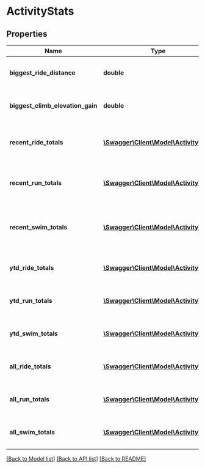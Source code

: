 # ActivityStats

## Properties
Name | Type | Description | Notes
------------ | ------------- | ------------- | -------------
**biggest_ride_distance** | **double** | The longest distance ridden by the athlete. | [optional] 
**biggest_climb_elevation_gain** | **double** | The highest climb ridden by the athlete. | [optional] 
**recent_ride_totals** | [**\Swagger\Client\Model\ActivityTotal**](ActivityTotal.md) | The recent (last 4 weeks) ride stats for the athlete. | [optional] 
**recent_run_totals** | [**\Swagger\Client\Model\ActivityTotal**](ActivityTotal.md) | The recent (last 4 weeks) run stats for the athlete. | [optional] 
**recent_swim_totals** | [**\Swagger\Client\Model\ActivityTotal**](ActivityTotal.md) | The recent (last 4 weeks) swim stats for the athlete. | [optional] 
**ytd_ride_totals** | [**\Swagger\Client\Model\ActivityTotal**](ActivityTotal.md) | The year to date ride stats for the athlete. | [optional] 
**ytd_run_totals** | [**\Swagger\Client\Model\ActivityTotal**](ActivityTotal.md) | The year to date run stats for the athlete. | [optional] 
**ytd_swim_totals** | [**\Swagger\Client\Model\ActivityTotal**](ActivityTotal.md) | The year to date swim stats for the athlete. | [optional] 
**all_ride_totals** | [**\Swagger\Client\Model\ActivityTotal**](ActivityTotal.md) | The all time ride stats for the athlete. | [optional] 
**all_run_totals** | [**\Swagger\Client\Model\ActivityTotal**](ActivityTotal.md) | The all time run stats for the athlete. | [optional] 
**all_swim_totals** | [**\Swagger\Client\Model\ActivityTotal**](ActivityTotal.md) | The all time swim stats for the athlete. | [optional] 

[[Back to Model list]](../README.md#documentation-for-models) [[Back to API list]](../README.md#documentation-for-api-endpoints) [[Back to README]](../README.md)


